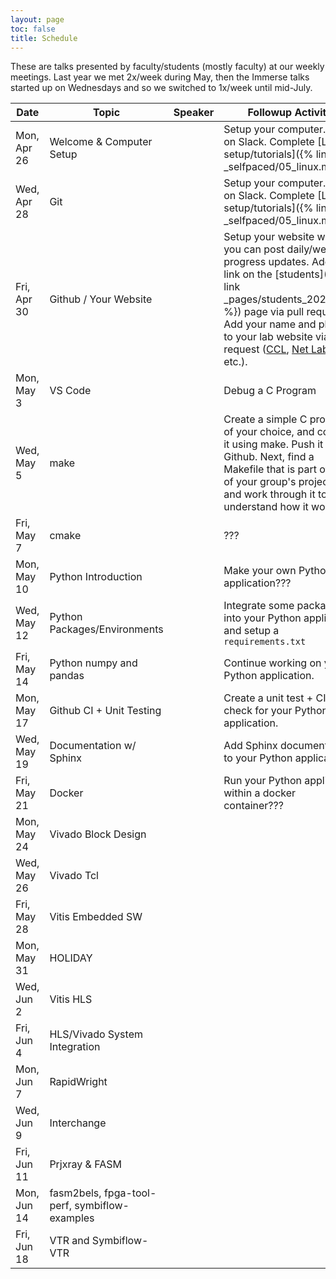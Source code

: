 ```yaml
---
layout: page
toc: false
title: Schedule
---
```


These are talks presented by faculty/students (mostly faculty) at our weekly meetings.  Last year we met 2x/week during May, then the Immerse talks started up on Wednesdays and so we switched to 1x/week until mid-July.

| Date          | Topic                         | Speaker               | Followup Activity                                                         
|---------------|-------------------------------|-----------------------|-------------------------------------------------------------------        
| Mon, Apr 26   | Welcome & Computer Setup      |                       | Setup your computer. Get on Slack. Complete [Linux setup/tutorials]({% link _selfpaced/05_linux.md%}).
| Wed, Apr 28   | Git                           |                       | Setup your computer. Get on Slack. Complete [Linux setup/tutorials]({% link _selfpaced/05_linux.md%}).
| Fri, Apr 30   | Github / Your Website         |                       |  Setup your website where you can post daily/weekly progress updates.  Add a link on the [students]({% link _pages/students_2021.md %}) page via pull request.   Add your name and photo to your lab website via pull request ([CCL](https://ccl.byu.edu), [Net Lab](https://netlab.byu.edu/), etc.). 
| Mon, May 3    | VS Code                       |                       | Debug a C Program
| Wed, May 5    | make                          |                       | Create a simple C program of your choice, and compile it using make.  Push it up to Github.  Next, find a Makefile that is part of one of your group's projects and work through it to understand how it works.
| Fri, May 7    | cmake                         |                       | ???
| Mon, May 10   | Python Introduction           |                       | Make your own Python application???
| Wed, May 12   | Python Packages/Environments  |                       | Integrate some packages into your Python application and setup a `requirements.txt`
| Fri, May 14   | Python numpy and pandas       |                       | Continue working on your Python application.
| Mon, May 17   | Github CI + Unit Testing      |                       | Create a unit test + CI check for your Python application.
| Wed, May 19   | Documentation w/ Sphinx       |                       | Add Sphinx documentation to your Python application.
| Fri, May 21   | Docker                        |                       | Run your Python application within a docker container???
| Mon, May 24   | Vivado Block Design           |   
| Wed, May 26   | Vivado Tcl                    |
| Fri, May 28   | Vitis Embedded SW             |
| Mon, May 31   | HOLIDAY                       |
| Wed, Jun 2    | Vitis HLS                     |
| Fri, Jun 4    | HLS/Vivado System Integration |
| Mon, Jun 7    | RapidWright                   |
| Wed, Jun 9    | Interchange                   |
| Fri, Jun 11   | Prjxray & FASM                |
| Mon, Jun 14   | fasm2bels, fpga-tool-perf, symbiflow-examples |
| Fri, Jun 18   | VTR and Symbiflow-VTR         |
